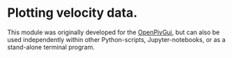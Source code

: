 # Plotting velocity data.

This module was originally developed for the [OpenPivGui](https://github.com/OpenPIV/openpiv_tk_gui), but can also be used independently within other Python-scripts, Jupyter-notebooks, or as a stand-alone terminal program.
